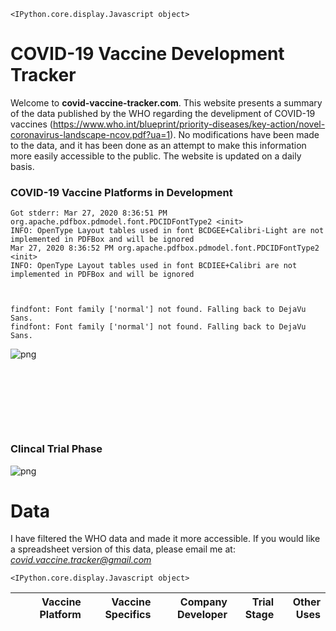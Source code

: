     <IPython.core.display.Javascript object>


# COVID-19 Vaccine Development Tracker

Welcome to **covid-vaccine-tracker.com**. This website presents a summary of the data published by the WHO regarding the develipment of COVID-19 vaccines (https://www.who.int/blueprint/priority-diseases/key-action/novel-coronavirus-landscape-ncov.pdf?ua=1). No modifications have been made to the data, and it has been done as an attempt to make this information more easily accessible to the public. The website is updated on a daily basis.

### COVID-19 Vaccine Platforms in Development

    Got stderr: Mar 27, 2020 8:36:51 PM org.apache.pdfbox.pdmodel.font.PDCIDFontType2 <init>
    INFO: OpenType Layout tables used in font BCDGEE+Calibri-Light are not implemented in PDFBox and will be ignored
    Mar 27, 2020 8:36:52 PM org.apache.pdfbox.pdmodel.font.PDCIDFontType2 <init>
    INFO: OpenType Layout tables used in font BCDIEE+Calibri are not implemented in PDFBox and will be ignored
    


    findfont: Font family ['normal'] not found. Falling back to DejaVu Sans.
    findfont: Font family ['normal'] not found. Falling back to DejaVu Sans.



![png](Index_files/Index_5_1.png)


<pre>






</pre>



### Clincal Trial Phase


![png](Index_files/Index_7_0.png)


# Data

I have filtered the WHO data and made it more accessible. If you would like a spreadsheet version of this data, please email me at: *covid.vaccine.tracker@gmail.com*


    <IPython.core.display.Javascript object>





<div><table id="d3343ae9-59bb-41c9-afad-b73487fea24c" class="display"><thead>
    <tr style="text-align: right;">
      <th></th>
      <th>Vaccine Platform</th>
      <th>Vaccine Specifics</th>
      <th>Company 
 Developer</th>
      <th>Trial Stage</th>
      <th>Other Uses</th>
    </tr>
  </thead></table>
<script type="text/javascript">
require(["datatables"], function (datatables) {
    $(document).ready(function () {        
        var dt_args = {"columnDefs": [{"width": "70px", "targets": "_all"}], "data": [[0, "Non- Replicating Viral Vector", "Adenovirus Type 5 Vector", "CanSino Biological Inc. and Beijing Institute of Biotechnology", "Phase 1", "Ebola"], [1, "RNA", "LNP- encapsulated mRNA", "Moderna/NIAID", "Phase 1", "multiple candidates"], [6, "DNA", "DNA plasmid vaccine Electroporation device", "Inovio Pharmaceuticals", "Pre-Clinical", "Lassa, Nipah HIV Filovirus HPV Cancer indications Zika Hepatitis B"], [7, "DNA", "DNA", "Takis/Applied DNA Sciences/Evvivax", "Pre-Clinical", "nan"], [8, "DNA", "DNA plasmid vaccine", "Zydus Cadila", "Pre-Clinical", "nan"], [9, "Inactivated", "Formaldehyde- inactivated + alum", "Sinovac", "Pre-Clinical", "SARS"], [10, "Live Attenuated Virus", "Deoptimized live attanuated vaccines", "Codagenix/Serum Institute of India", "Pre-Clinical", "HAV, InfA, ZIKV, FMD, SIV, RSV, DENV"], [11, "Non- Replicating Viral Vector", "MVA encoded VLP", "GeoVax/BravoVax", "Pre-Clinical", "LASV, EBOV, MARV, HIV"], [12, "Non- Replicating Viral Vector", "Ad26 (alone or with MVA boost)", "Janssen Pharmaceutical Companies", "Pre-Clinical", "Ebola, HIV, RSV"], [13, "Non- Replicating Viral Vector", "ChAdOx1", "University of Oxford", "Pre-Clinical", "influenza, TB, Chikungunya, Zika, MenB, plague"], [14, "Non- Replicating Viral Vector", "adenovirus- based NasoVAX expressing SARS2-CoV spike protein", "Altimmune", "Pre-Clinical", "influenza"], [15, "Non- Replicating Viral Vector", "Ad5 S (GREVAXTM platform)", "Greffex", "Pre-Clinical", "MERS"], [16, "Non- Replicating Viral Vector", "Oral Vaccine platform", "Vaxart", "Pre-Clinical", "InfA, CHIKV, LASV, NORV; EBOV, RVF, HBV, VEE"], [17, "Protein Subunit", "Drosophila S2 insect cell expression system VLPs", "ExpreS2ion", "Pre-Clinical", "nan"], [18, "Protein Subunit", "S protein", "WRAIR/USAMRIID", "Pre-Clinical", "nan"], [19, "Protein Subunit", "S-Trimer", "Clover Biopharmaceuticals Inc./GSK", "Pre-Clinical", "HIV, REV Influenza"], [20, "Protein Subunit", "Peptide", "Vaxil Bio", "Pre-Clinical", "nan"], [21, "Protein Subunit", "S protein", "AJ Vaccines", "Pre-Clinical", "nan"], [22, "Protein Subunit", "Ii-Key peptide", "Generex/EpiVax", "Pre-Clinical", "Influenza, HIV, SARS- CoV"], [23, "Protein Subunit", "S protein", "EpiVax/Univ. of Georgia", "Pre-Clinical", "H7N9"], [24, "Protein Subunit", "S protein (baculovirus production)", "Sanofi Pasteur", "Pre-Clinical", "Influenza, SARS-CoV"], [25, "Protein Subunit", "Full length S trimers/ nanoparticle + Matrix M", "Novavax", "Pre-Clinical", "RSV; CCHF, HPV, VZV, EBOV"], [26, "Protein Subunit", "gp-96 backbone", "Heat Biologics/Univ. Of Miami", "Pre-Clinical", "NSCLC, HIV, malaria, Zika"], [27, "Protein Subunit", "Molecular clamp stabilized Spike protein", "University of Queensland/GSK", "Pre-Clinical", "Nipah, influenza, Ebola, Lassa"], [28, "Protein Subunit", "S1 or RBD protein", "Baylor College of Medicine", "Pre-Clinical", "SARS"], [29, "Protein Subunit", "Subunit protein, plant produced", "iBio/CC-Pharming", "Pre-Clinical", "nan"], [30, "Protein Subunit", "Subunit", "VIDO-InterVac, University of Saskatchewan", "Pre-Clinical", "nan"], [31, "Protein Subunit", "Adjuvanted microsphere peptide", "University of Saskatchewan", "Pre-Clinical", "nan"], [32, "Replicating Viral Vector", "Measles Vector", "Zydus Cadila", "Pre-Clinical", "nan"], [33, "Replicating Viral Vector", "Measles Vector", "Institute Pasteur/Themis/Univ. of Pittsburg Center for Vaccine Research", "Pre-Clinical", "West nile, chik, Ebola, Lassa, Zika"], [34, "Replicating Viral Vector", "Horsepox vector expressing S protein", "Tonix Pharma/Southern Research", "Pre-Clinical", "Smallpox, monkeypox"], [35, "RNA", "LNP- encapsulated mRNA  cocktail encoding VLP", "Fudan University/ Shanghai JiaoTong University/RNACure Biopharma", "Pre-Clinical", "nan"], [36, "RNA", "LNP- encapsulated mRNA encoding RBD", "Fudan University/ Shanghai JiaoTong University/RNACure Biopharma", "Pre-Clinical", "nan"], [37, "RNA", "mRNA", "China CDC/Tongji University/Stermina", "Pre-Clinical", "nan"], [38, "RNA", "mRNA", "Arcturus/Duke-NUS", "Pre-Clinical", "multiple candidates"], [39, "RNA", "mRNA", "BioNTech/Fosun Pharma/Pfizer", "Pre-Clinical", "nan"], [40, "RNA", "saRNA", "Imperial College London", "Pre-Clinical", "EBOV; LASV, MARV, Inf (H7N9), RABV"], [41, "RNA", "mRNA", "Curevac", "Pre-Clinical", "RABV, LASV, YFV; MERS, InfA, ZIKV, DengV, NIPV"], [42, "VLP", "Plant-derived VLP", "Medicago Inc.", "Pre-Clinical", "Flu, Rotavirus, Norovirus, West Nile virus, Cancer"], [43, "Unknown", "Unknown", "University of Hong Kong", "Pre-Clinical", "nan"], [44, "Unknown", "Unknown", "ImmunoPrecise", "Pre-Clinical", "nan"], [45, "Unknown", "Unknown", "MIGAL Galilee Research Institute", "Pre-Clinical", "nan"], [46, "Unknown", "Unknown", "Doherty Institute", "Pre-Clinical", "nan"], [47, "Unknown", "Unknown", "Tulane University", "Pre-Clinical", "nan"]]};
        dt_args = eval_functions(dt_args);
        table = $('#d3343ae9-59bb-41c9-afad-b73487fea24c').DataTable(dt_args);
    });
})
</script>
</div>



